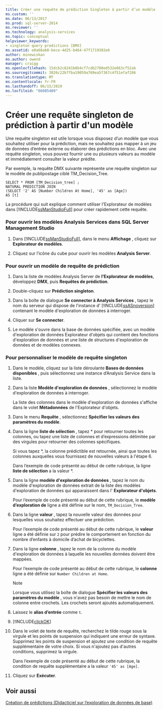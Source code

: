 ```yaml
---
title: Créer une requête de prédiction Singleton à partir d’un modèle | Microsoft Docs
ms.custom: ''
ms.date: 06/13/2017
ms.prod: sql-server-2014
ms.reviewer: ''
ms.technology: analysis-services
ms.topic: conceptual
helpviewer_keywords:
- singleton query predictions [DMX]
ms.assetid: e0a68ab0-bece-4d25-b464-47f1719302e6
author: minewiskan
ms.author: owend
manager: craigg
ms.openlocfilehash: 15dcb2c8241b8b4cf7cdb2780ed532e863cf52ab
ms.sourcegitcommit: 3026c22b7fba19059a769ea5f367c4f51efaf286
ms.translationtype: MT
ms.contentlocale: fr-FR
ms.lasthandoff: 06/15/2019
ms.locfileid: "66085489"
---
```

# <a name="create-a-singleton-prediction-query-from-a-template"></a>Créer une requête singleton de prédiction à partir d'un modèle
  Une requête singleton est utile lorsque vous disposez d’un modèle que vous souhaitez utiliser pour la prédiction, mais ne souhaitez pas mapper à un jeu de données d’entrée externe ou élaborer des prédictions en bloc. Avec une requête singleton, vous pouvez fournir une ou plusieurs valeurs au modèle et immédiatement consulter la valeur prédite.  
  
 Par exemple, la requête DMX suivante représente une requête singleton sur le modèle de publipostage ciblé TM_Decision_Tree.  
  
```  
SELECT * FROM [TM_Decision_tree] ;  
NATURAL PREDICTION JOIN  
(SELECT '2' AS [Number Children At Home], '45' as [Age])  
AS [t]  
```  
  
 La procédure qui suit explique comment utiliser l'Explorateur de modèles dans [!INCLUDE[ssManStudioFull](../../includes/ssmanstudiofull-md.md)] pour créer rapidement cette requête.  
  
### <a name="to-open-the-analysis-services-templates-in-sql-server-management-studio"></a>Pour ouvrir les modèles Analysis Services dans SQL Server Management Studio  
  
1.  Dans [!INCLUDE[ssManStudioFull](../../includes/ssmanstudiofull-md.md)], dans le menu **Affichage** , cliquez sur **Explorateur de modèles**.  
  
2.  Cliquez sur l’icône du cube pour ouvrir les modèles **Analysis Server**.  
  
### <a name="to-open-a-prediction-query-template"></a>Pour ouvrir un modèle de requête de prédiction  
  
1.  Dans la liste de modèles Analysis Server de **l’Explorateur de modèles**, développez **DMX**, puis **Requêtes de prédiction**.  
  
2.  Double-cliquez sur **Prédiction singleton**.  
  
3.  Dans la boîte de dialogue **Se connecter à Analysis Services** , tapez le nom du serveur qui dispose de l'instance d' [!INCLUDE[ssASnoversion](../../includes/ssasnoversion-md.md)] contenant le modèle d'exploration de données à interroger.  
  
4.  Cliquer sur **Se connecter**.  
  
5.  Le modèle s'ouvre dans la base de données spécifiée, avec un modèle d'exploration de données Explorateur d'objets qui contient des fonctions d'exploration de données et une liste de structures d'exploration de données et de modèles connexes.  
  
### <a name="to-customize-the-singleton-query-template"></a>Pour personnaliser le modèle de requête singleton  
  
1.  Dans le modèle, cliquez sur la liste déroulante **Bases de données disponibles** , puis sélectionnez une instance d’Analysis Service dans la liste.  
  
2.  Dans la liste **Modèle d'exploration de données** , sélectionnez le modèle d'exploration de données à interroger.  
  
     La liste des colonnes dans le modèle d'exploration de données s'affiche dans le volet **Métadonnées** de l'Explorateur d'objets.  
  
3.  Dans le menu **Requête** , sélectionnez **Spécifier les valeurs des paramètres du modèle**.  
  
4.  Dans la ligne **liste de sélection** , tapez * pour retourner toutes les colonnes, ou tapez une liste de colonnes et d’expressions délimitée par des virgules pour retourner des colonnes spécifiques.  
  
     Si vous tapez *, la colonne prédictible est retournée, ainsi que toutes les colonnes auxquelles vous fournissez de nouvelles valeurs à l'étape 6.  
  
     Dans l’exemple de code présenté au début de cette rubrique, la ligne **liste de sélection** a la valeur *.  
  
5.  Dans la ligne **modèle d'exploration de données** , tapez le nom du modèle d'exploration de données extrait de la liste des modèles d'exploration de données qui apparaissent dans l' **Explorateur d'objets**.  
  
     Pour l’exemple de code présenté au début de cette rubrique, le **modèle d’exploration de** ligne a été définie sur le nom, `TM_Decision_Tree`.  
  
6.  Dans la ligne **valeur** , tapez la nouvelle valeur des données pour lesquelles vous souhaitez effectuer une prédiction.  
  
     Pour l’exemple de code présenté au début de cette rubrique, le **valeur** ligne a été définie sur `2` pour prédire le comportement en fonction du nombre d’enfants à domicile d’achat de bicyclettes.  
  
7.  Dans la ligne **colonne** , tapez le nom de la colonne du modèle d'exploration de données à laquelle les nouvelles données doivent être mappées.  
  
     Pour l’exemple de code présenté au début de cette rubrique, le **colonne** ligne a été définie sur `Number Children at Home`.  
  
    > [!NOTE]  
    >  Lorsque vous utilisez la boîte de dialogue **Spécifier les valeurs des paramètres du modèle** , vous n'avez pas besoin de mettre le nom de colonne entre crochets. Les crochets seront ajoutés automatiquement.  
  
8.  Laissez le **alias d’entrée** comme `t`.  
  
9. [!INCLUDE[clickOK](../../includes/clickok-md.md)]  
  
10. Dans le volet de texte de requête, recherchez le tilde rouge sous la virgule et les points de suspension qui indiquent une erreur de syntaxe. Supprimez les points de suspension et ajoutez une condition de requête supplémentaire de votre choix. Si vous n'ajoutez pas d'autres conditions, supprimez la virgule.  
  
     Dans l’exemple de code présenté au début de cette rubrique, la condition de requête supplémentaire a la valeur `'45' as [Age]`.  
  
11. Cliquez sur **Exécuter**.  
  
## <a name="see-also"></a>Voir aussi  
 [Création de prédictions &#40;Didacticiel sur l’exploration de données de base&#41;](../../tutorials/creating-predictions-basic-data-mining-tutorial.md)  
  
  
